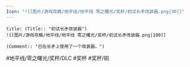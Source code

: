 ```yaml
---
Icon: "![[图片/游戏攻略/地平线/地平线 零之曙光/奖杯/初试长矛改装器.png|30]]"
---
```

```ad-common-bronze-trophy
title: (Title:: "初试长矛改装器")
![[图片/游戏攻略/地平线/地平线 零之曙光/奖杯/初试长矛改装器.png|100]]

(Comment:: "已在长矛上使用了一个改装器。")
```

#地平线/零之曙光/奖杯/DLC #奖杯 #奖杯/铜
